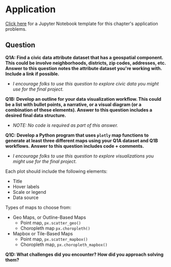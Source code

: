 # Application

[Click here](https://colab.research.google.com/drive/1Oz7GGpg5jqchdPTk7_4IrYKf8EuyDoM-?usp=sharing) for a Jupyter Notebook template for this chapter's application problems.

## Question

**Q1A: Find a civic data attribute dataset that has a geospatial component. This could be involve neighborhoods, districts, zip codes, addresses, etc. Answer to this question notes the attribute dataset you're working with. Include a link if possible.**
- *I encourage folks to use this question to explore civic data you might use for the final project.*

**Q1B: Develop an outline for your data visualization workflow. This could be a list with bullet points, a narrative, or a visual diagram (or a combination of these elements). Answer to this question includes a desired final data structure.**
- *NOTE: No code is required as part of this answer.*

**Q1C: Develop a Python program that uses `plotly` map functions to generate at least three different maps using your Q1A dataset and Q1B workflows. Answer to this question includes code + comments.**
- *I encourage folks to use this question to explore visualizations you might use for the final project.*

Each plot should include the following elements:
- Title
- Hover labels
- Scale or legend
- Data source

Types of maps to choose from:
- Geo Maps, or Outline-Based Maps
  * Point map, `px.scatter_geo()`
  * Choropleth map `px.choropleth()`
- Mapbox or Tile-Based Maps
  * Point map, `px.scatter_mapbox()`
  * Choropleth map, `px.choropleth_mapbox()`

**Q1D: What challenges did you encounter? How did you approach solving them?**
